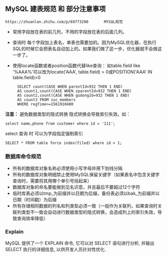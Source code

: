 ## MySQL 建表规范 和 部分注意事项 ##

    https://zhuanlan.zhihu.com/p/69773290       MYSQL规范

- 常用字段放在表的前几列，不用的字段放在表的后面几列。
- 查询时 每个字段加上表名，单表也需要加的。因为MySQL优化器，在执行SQL的时候它会把表名自动加上的。如果我们做了这一步，优化器就不会做这一步了。
- 使用locate函数或者position函数代替like查询：
如table.field like '%AAA%'可以改为locate('AAA', table.field) > 0或POSITION('AAA' IN table.field)>0


    	SELECT count(CASE WHEN parentId=932 THEN 1 END) 
		AS count1,count(CASE WHEN zparentId=932 THEN 1 END) 
		AS count2,count(CASE WHEN gudongId=932 THEN 1 END)
		AS count3 FROM ssc_members 
		WHERE regTime>=1561910400



**注意：**
避免数据类型的隐式转换
隐式转换会导致索引失效。如：

	select name,phone from customer where id = '111';

select 查询 时 可以为字段指定强制索引

    SELECT * FROM table force index(filed) where id > 1;
 
### 数据库命令规范 ###

- 所有的数据库对象名称必须使用小写字母并用下划线分隔
- 所有的数据库对象明细禁止使用MySQL保留关键字（如果表名中包含关键字查询时，需要将其用哪个单引号括起来）
- 数据库对象的命名要能做到见名识意，并且最后不要超过12个字符
- 临时库表必须以tmp_为前缀并以日期为后缀，备份表必须以bak_为前缀并以日期（时间戳）为后缀
- 所有存储相同数据的列名和列类型必须一致（一般作为关联列，如果查询时关联列类型不一致会自动进行数据类型的隐式转换，会造成列上的索引失效，导致查询效率降低）

### Explain ###

MySQL 提供了一个 EXPLAIN 命令, 它可以对 SELECT 语句进行分析, 并输出 SELECT 执行的详细信息, 以供开发人员针对性优化.
